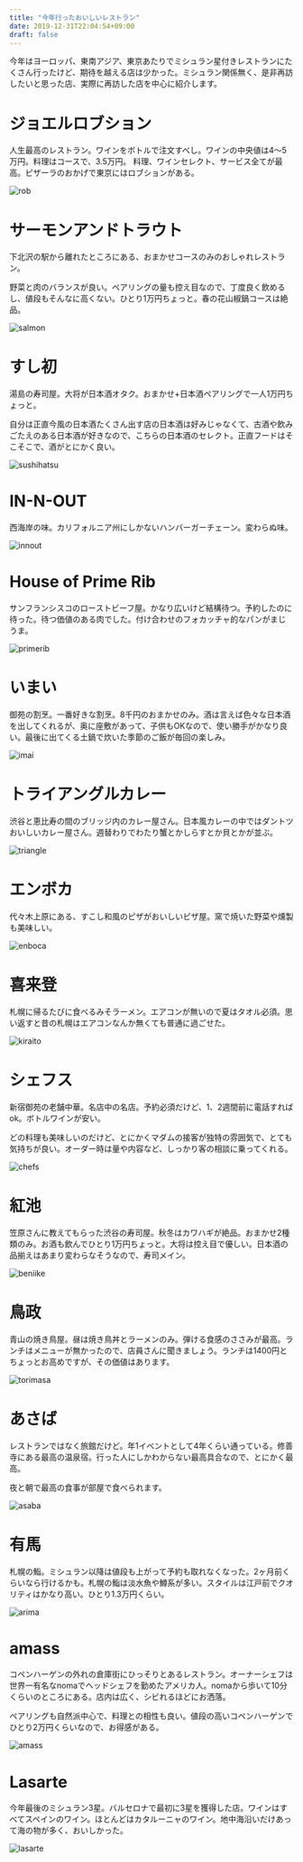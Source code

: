 ```yaml
---
title: "今年行ったおいしいレストラン"
date: 2019-12-31T22:04:54+09:00
draft: false
---
```


今年はヨーロッパ、東南アジア、東京あたりでミシュラン星付きレストランにたくさん行ったけど、期待を越える店は少かった。ミシュラン関係無く、是非再訪したいと思った店、実際に再訪した店を中心に紹介します。

# ジョエルロブション

人生最高のレストラン。ワインをボトルで注文すべし。ワインの中央値は4〜5万円。料理はコースで、3.5万円。
料理、ワインセレクト、サービス全てが最高。ピザーラのおかげで東京にはロブションがある。

![rob](/rob.jpg)

# サーモンアンドトラウト

下北沢の駅から離れたところにある、おまかせコースのみのおしゃれレストラン。

野菜と肉のバランスが良い。ペアリングの量も控え目なので、丁度良く飲めるし、値段もそんなに高くない。ひとり1万円ちょっと。春の花山椒鍋コースは絶品。

![salmon](/salmon.jpg)

# すし初

湯島の寿司屋。大将が日本酒オタク。おまかせ+日本酒ペアリングで一人1万円ちょっと。

自分は正直今風の日本酒たくさん出す店の日本酒は好みじゃなくて、古酒や飲みごたえのある日本酒が好きなので、こちらの日本酒のセレクト。正直フードはそこそこで、酒がとにかく良い。

![sushihatsu](/sushihatsu.jpg)

# IN-N-OUT

西海岸の味。カリフォルニア州にしかないハンバーガーチェーン。変わらぬ味。

![innout](/innout.jpg)

# House of Prime Rib

サンフランシスコのローストビーフ屋。かなり広いけど結構待つ。予約したのに待った。待つ価値のある肉でした。付け合わせのフォカッチャ的なパンがまじうま。

![primerib](/primerib.jpg)

# いまい

御苑の割烹。一番好きな割烹。8千円のおまかせのみ。酒は言えば色々な日本酒を出してくれるが、奥に座敷があって、子供もOKなので、使い勝手がかなり良い。最後に出てくる土鍋で炊いた季節のご飯が毎回の楽しみ。

![imai](/imai.jpg)

# トライアングルカレー

渋谷と恵比寿の間のブリッジ内のカレー屋さん。日本風カレーの中ではダントツおいしいカレー屋さん。週替わりでわたり蟹とかしらすとか貝とかが並ぶ。

![triangle](/triangle.jpg)

# エンボカ

代々木上原にある、すこし和風のピザがおいしいピザ屋。窯で焼いた野菜や燻製も美味しい。

![enboca](/enboca.jpg)

# 喜来登

札幌に帰るたびに食べるみそラーメン。エアコンが無いので夏はタオル必須。思い返すと昔の札幌はエアコンなんか無くても普通に過ごせた。

![kiraito](/kiraito.jpg)

# シェフス

新宿御苑の老舗中華。名店中の名店。予約必須だけど、1、2週間前に電話すればok。ボトルワインが安い。

どの料理も美味しいのだけど、とにかくマダムの接客が独特の雰囲気で、とても気持ちが良い。オーダー時は量や内容など、しっかり客の相談に乗ってくれる。

![chefs](/chefs.jpg)

# 紅池

笠原さんに教えてもらった渋谷の寿司屋。秋冬はカワハギが絶品。おまかせ2種類のみ。お酒も飲んでひとり1万円ちょっと。大将は控え目で優しい。日本酒の品揃えはあまり変わらなそうなので、寿司メイン。

![beniike](/beniike.jpg)

# 鳥政

青山の焼き鳥屋。昼は焼き鳥丼とラーメンのみ。弾ける食感のささみが最高。ランチはメニューが無かったので、店員さんに聞きましょう。ランチは1400円とちょっとお高めですが、その価値はあります。

![torimasa](/torimasa.jpg)

# あさば

レストランではなく旅館だけど。年1イベントとして4年くらい通っている。修善寺にある最高の温泉宿。行った人にしかわからない最高具合なので、とにかく最高。

夜と朝で最高の食事が部屋で食べられます。

![asaba](/asaba.jpg)

# 有馬

札幌の鮨。ミシュラン以降は値段も上がって予約も取れなくなった。2ヶ月前くらいなら行けるかも。札幌の鮨は淡水魚や鱒系が多い。スタイルは江戸前でクオリティはかなり高い。ひとり1.3万円くらい。

![arima](/arima.jpg)

# amass

コペンハーゲンの外れの倉庫街にひっそりとあるレストラン。オーナーシェフは世界一有名なnomaでヘッドシェフを勤めたアメリカ人。nomaから歩いて10分くらいのところにある。店内は広く、シビれるほどにお洒落。

ペアリングも自然派中心で、料理との相性も良い。値段の高いコペンハーゲンでひとり2万円くらいなので、お得感がある。

![amass](/amass.jpg)

# Lasarte

今年最後のミシュラン3星。バルセロナで最初に3星を獲得した店。ワインはすべてスペインのワイン。ほとんどはカタルーニャのワイン。地中海沿いだけあって海の物が多く、おいしかった。

![lasarte](/lasarte.jpg)